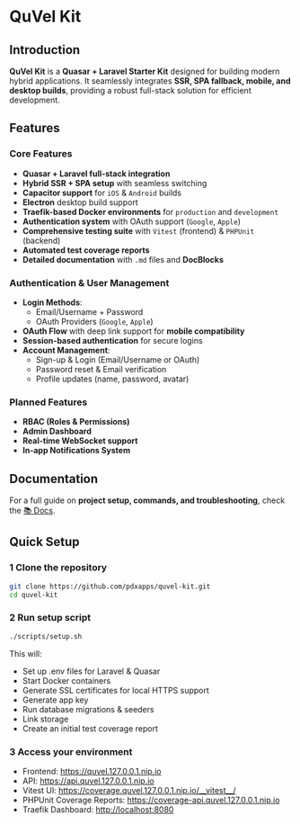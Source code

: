# QuVel Kit

## Introduction

**QuVel Kit** is a **Quasar + Laravel Starter Kit** designed for building modern hybrid applications. It seamlessly integrates **SSR, SPA fallback, mobile, and desktop builds**, providing a robust full-stack solution for efficient development.

## Features

### **Core Features**

- **Quasar + Laravel full-stack integration**
- **Hybrid SSR + SPA setup** with seamless switching
- **Capacitor support** for `iOS` & `Android` builds
- **Electron** desktop build support
- **Traefik-based Docker environments** for `production` and `development`
- **Authentication system** with OAuth support (`Google`, `Apple`)
- **Comprehensive testing suite** with `Vitest` (frontend) & `PHPUnit` (backend)
- **Automated test coverage reports**
- **Detailed documentation** with `.md` files and **DocBlocks**

### **Authentication & User Management**

- **Login Methods**:
  - Email/Username + Password
  - OAuth Providers (`Google`, `Apple`)
- **OAuth Flow** with deep link support for **mobile compatibility**
- **Session-based authentication** for secure logins
- **Account Management**:
  - Sign-up & Login (Email/Username or OAuth)
  - Password reset & Email verification
  - Profile updates (name, password, avatar)

### **Planned Features**

- **RBAC (Roles & Permissions)**
- **Admin Dashboard**
- **Real-time WebSocket support**
- **In-app Notifications System**

## Documentation

For a full guide on **project setup, commands, and troubleshooting**, check the [📚 Docs](docs/README.md).

## Quick Setup

### **1️ Clone the repository**

```bash
git clone https://github.com/pdxapps/quvel-kit.git
cd quvel-kit
```

### **2️ Run setup script**

```bash
./scripts/setup.sh
```

This will:

- Set up .env files for Laravel & Quasar
- Start Docker containers
- Generate SSL certificates for local HTTPS support
- Generate app key
- Run database migrations & seeders
- Link storage
- Create an initial test coverage report

### **3️ Access your environment**

- Frontend: <https://quvel.127.0.0.1.nip.io>
- API: <https://api.quvel.127.0.0.1.nip.io>
- Vitest UI: <https://coverage.quvel.127.0.0.1.nip.io/__vitest__/>
- PHPUnit Coverage Reports: <https://coverage-api.quvel.127.0.0.1.nip.io>
- Traefik Dashboard: <http://localhost:8080>
